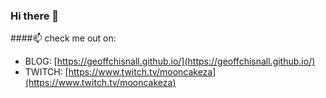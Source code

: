 ### Hi there 👋

####📫 check me out on:
- BLOG: [https://geoffchisnall.github.io/](https://geoffchisnall.github.io/)
- TWITCH: [https://www.twitch.tv/mooncakeza](https://www.twitch.tv/mooncakeza)

<!--
**geoffchisnall/geoffchisnall** is a ✨ _special_ ✨ repository because its `README.md` (this file) appears on your GitHub profile.

Here are some ideas to get you started:

- 🔭 I’m currently working on ...
- 🌱 I’m currently learning ...
- 👯 I’m looking to collaborate on ...
- 🤔 I’m looking for help with ...
- 💬 Ask me about ...
- 📫 How to reach me: ...
- 😄 Pronouns: ...
- ⚡ Fun fact: ...
-->
